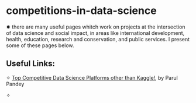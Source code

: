 # competitions-in-data-science
&#10040; there are many useful pages whitch work on projects at the intersection of data science and social impact, in areas like international development, health, education, research and conservation, and public services. 
I present some of these pages below.
## Useful Links:
&#10023; <a href="https://towardsdatascience.com/top-competitive-data-science-platforms-other-than-kaggle-2995e9dad93c">Top Competitive Data Science Platforms other than Kaggle!</a>, by Parul Pandey

&#10023; <a href=""></a>

